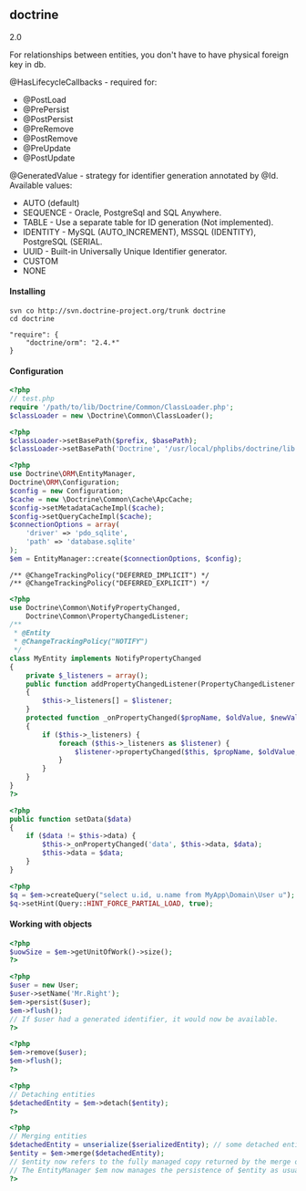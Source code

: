 doctrine
-

2.0

For relationships between entities, you don't have to have physical foreign key in db.

@HasLifecycleCallbacks - required for:

* @PostLoad
* @PrePersist
* @PostPersist
* @PreRemove
* @PostRemove
* @PreUpdate
* @PostUpdate

@GeneratedValue - strategy for identifier generation annotated by @Id. Available values:

* AUTO (default)
* SEQUENCE - Oracle, PostgreSql and SQL Anywhere.
* TABLE - Use a separate table for ID generation (Not implemented).
* IDENTITY - MySQL (AUTO_INCREMENT), MSSQL (IDENTITY), PostgreSQL (SERIAL.
* UUID - Built-in Universally Unique Identifier generator.
* CUSTOM
* NONE

#### Installing

````
svn co http://svn.doctrine-project.org/trunk doctrine
cd doctrine

"require": {
    "doctrine/orm": "2.4.*"
}
````

#### Configuration

````php
<?php
// test.php
require '/path/to/lib/Doctrine/Common/ClassLoader.php';
$classLoader = new \Doctrine\Common\ClassLoader();
````

````php
<?php
$classLoader->setBasePath($prefix, $basePath);
$classLoader->setBasePath('Doctrine', '/usr/local/phplibs/doctrine/lib');
````

````php
<?php
use Doctrine\ORM\EntityManager,
Doctrine\ORM\Configuration;
$config = new Configuration;
$cache = new \Doctrine\Common\Cache\ApcCache;
$config->setMetadataCacheImpl($cache);
$config->setQueryCacheImpl($cache);
$connectionOptions = array(
    'driver' => 'pdo_sqlite',
    'path' => 'database.sqlite'
);
$em = EntityManager::create($connectionOptions, $config);
````

````
/** @ChangeTrackingPolicy("DEFERRED_IMPLICIT") */
/** @ChangeTrackingPolicy("DEFERRED_EXPLICIT") */
````

````php
<?php
use Doctrine\Common\NotifyPropertyChanged,
    Doctrine\Common\PropertyChangedListener;
/**
 * @Entity
 * @ChangeTrackingPolicy("NOTIFY")
 */
class MyEntity implements NotifyPropertyChanged
{
    private $_listeners = array();
    public function addPropertyChangedListener(PropertyChangedListener $listener)
    {
        $this->_listeners[] = $listener;
    }
    protected function _onPropertyChanged($propName, $oldValue, $newValue)
    {
        if ($this->_listeners) {
            foreach ($this->_listeners as $listener) {
                $listener->propertyChanged($this, $propName, $oldValue, $newValue);
            }
        }
    }
}
?>

<?php
public function setData($data)
{
    if ($data != $this->data) {
        $this->_onPropertyChanged('data', $this->data, $data);
        $this->data = $data;
    }
}
````

````php
<?php
$q = $em->createQuery("select u.id, u.name from MyApp\Domain\User u");
$q->setHint(Query::HINT_FORCE_PARTIAL_LOAD, true);
````

#### Working with objects

````php
<?php
$uowSize = $em->getUnitOfWork()->size();
?>

<?php
$user = new User;
$user->setName('Mr.Right');
$em->persist($user);
$em->flush();
// If $user had a generated identifier, it would now be available.
?>

<?php
$em->remove($user);
$em->flush();
?>

<?php
// Detaching entities
$detachedEntity = $em->detach($entity);
?>

<?php
// Merging entities
$detachedEntity = unserialize($serializedEntity); // some detached entity
$entity = $em->merge($detachedEntity);
// $entity now refers to the fully managed copy returned by the merge operation.
// The EntityManager $em now manages the persistence of $entity as usual.
?>
````

